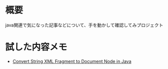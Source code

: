 # 概要

java関連で気になった記事などについて、手を動かして確認してみプロジェクト<br>

# 試した内容メモ

- [Convert String XML Fragment to Document Node in Java](https://www.baeldung.com/java-xml-fragment-document-node)